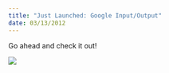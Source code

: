 ```yaml
--- 
title: "Just Launched: Google Input/Output"
date: 03/13/2012
---
```


Go ahead and check it out!

<a href="https://developers.google.com/events/io/input-output/"><img src="http://src.sencha.io/-30/http://awardwinningfjords.com/images/io.png"></a>
